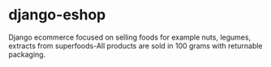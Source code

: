 # django-eshop
Django ecommerce focused on selling foods for example nuts, legumes, extracts from superfoods-All products are sold in 100 grams with returnable packaging. 
